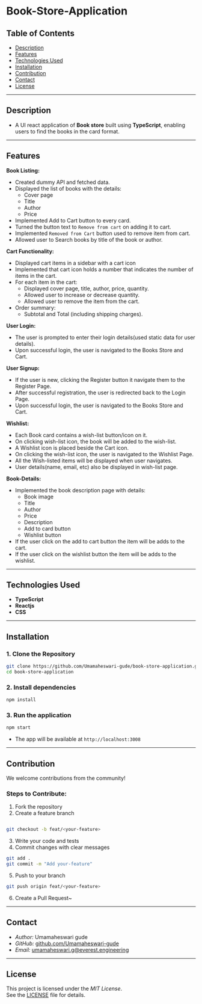 # Book-Store-Application

## Table of Contents

- [ Description](#-description)
- [ Features ](#-features)
- [ Technologies Used](#-technologies-used)
- [ Installation](#-installation)
- [ Contribution](#-contribution)
- [ Contact](#-contact)
- [ License](#-license)

---

## Description

- A UI react application of **Book store** built using **TypeScript**, enabling users to find the books in the card format. 
---

## Features
**Book Listing:**

- Created dummy API and fetched data.
- Displayed the list of books with the details:
   - Cover page
   - Title
   - Author
   - Price 
- Implemented Add to Cart button to every card.
- Turned the button text to `Remove from cart` on adding it to cart.
- Implemented `Removed from Cart`  button used to remove item from cart.
- Allowed user to  Search  books by title of the book or author.

**Cart Functionality:**
- Displayed cart items in a sidebar with a cart icon
- Implemented that cart icon holds a number that indicates the  number of items in the cart.
- For each item in the cart:
     - Displayed cover page, title, author, price, quantity.
     - Allowed user to increase or decrease quantity.
     - Allowed user to remove the item from the cart.
- Order summary:
     - Subtotal and Total (including shipping charges).

**User Login:**
- The user is prompted to enter their login details(used
static data for user details).
- Upon successful login, the user is navigated to the Books Store and Cart.

**User Signup:**
- If the user is new, clicking the  Register  button it navigate them to the Register Page.
- After successful registration, the user is redirected back to the Login Page.
- Upon successful login, the user is navigated to the Books Store and Cart.

**Wishlist:**
- Each Book card contains a wish-list button/icon on it.
- On clicking wish-list icon, the book will be added to the wish-list.
- A Wishlist icon is placed beside the Cart icon.
- On clicking the wish-list icon, the user is navigated to the Wishlist Page.
- All the Wish-listed items will be displayed when user navigates.
- User details(name, email, etc) also be displayed in wish-list page.

**Book-Details:**

- Implemented the book description page with details:
   - Book image
   - Title
   - Author
   - Price
   - Description
   - Add to card button
   - Wishlist button
- If the user click on the add to cart button the item will be adds to the cart.
- If the user click on the wishlist button the item will be adds to the wishlist.

--- 

## Technologies Used

- **TypeScript** 
- **Reactjs** 
- **CSS**
---

## Installation

### 1. Clone the Repository

```bash
git clone https://github.com/Umamaheswari-gude/book-store-application.git
cd book-store-application
```

### 2. Install dependencies
```bash
npm install
```

### 3. Run the application 
```bash
npm start
```
- The app will be available at `http://localhost:3008`
---

## Contribution

We welcome contributions from the community!

### Steps to Contribute:

1. Fork the repository
2. Create a feature branch
```bash

git checkout -b feat/<your-feature>
```

3. Write your code and tests
4. Commit changes with clear messages
```bash
git add .
git commit -m "Add your-feature"
```

5. Push to your branch
```bash
git push origin feat/<your-feature>
```

6. Create a Pull Request~

---

## Contact

- *Author:* Umamaheswari gude
- *GitHub:* [github.com/Umamaheswari-gude](https://github.com/Umamaheswari-gude)  
- ⁠*Email:* umamaheswari.g@everest.engineering

---

## License

This project is licensed under the *MIT License*.  
See the [LICENSE](LICENSE) file for details.








